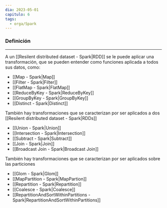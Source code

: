 ```yaml
---
dia: 2023-05-01
capitulo: 6
tags:
  - orga/Spark
---
```

### Definición
---
A un [[Resilent distributed dataset - Spark|RDD]] se le puede aplicar una transformación, que se pueden entender como funciones aplicada a todos sus datos, como:
* [[Map - Spark|Map]]
* [[Filter - Spark|Filter]]
* [[FlatMap - Spark|FlatMap]]
* [[ReduceByKey - Spark|ReduceByKey]]
* [[GroupByKey - Spark|GroupByKey]]
* [[Distinct - Spark|Distinct]]

También hay transformaciones que se caracterizan por ser aplicados a dos [[Resilent distributed dataset - Spark|RDDs]]
* [[Union - Spark|Union]]
* [[Intersection - Spark|Intersection]]
* [[Subtract - Spark|Subtract]]
* [[Join - Spark|Join]]
* [[Broadcast Join - Spark|Broadcast Join]]

También hay transformaciones que se caracterizan por ser aplicados sobre las particiones
* [[Glom - Spark|Glom]]
* [[MapPartition - Spark|MapPartion]]
* [[Repartition - Spark|Repartition]]
* [[Coalesce - Spark|Coalesce]]
* [[RepartitionAndSortWithinPartitions - Spark|RepartitionAndSortWithinPartitions]]